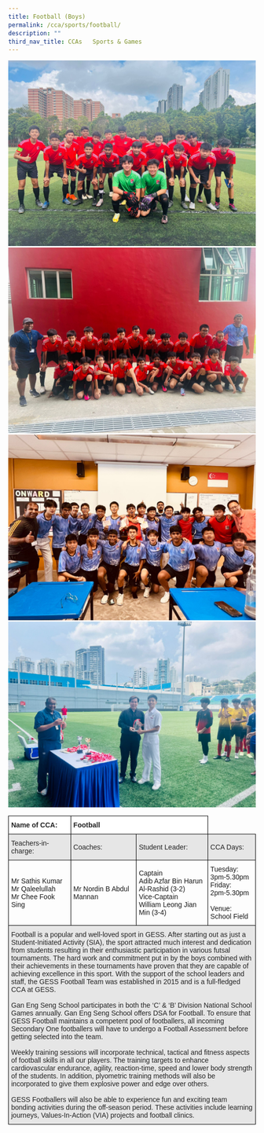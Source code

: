 ```yaml
---
title: Football (Boys)
permalink: /cca/sports/football/
description: ""
third_nav_title: CCAs   Sports & Games
---
```

![](/images/b%20division%20boys.jpeg)
<br>
![](/images/c%20division%20boys.jpeg)
<br>
![](/images/celebrations%20with%20the%20graduating%20cohort.jpeg)
<br>
![](/images/nsg%20fair%20play%20award.jpeg)
<br>

<style type="text/css">
.tg  {border-collapse:collapse;border-spacing:0;}
.tg td{border-color:black;border-style:solid;border-width:1px;font-family:Arial, sans-serif;font-size:14px;
  overflow:hidden;padding:10px 5px;word-break:normal;}
.tg th{border-color:black;border-style:solid;border-width:1px;font-family:Arial, sans-serif;font-size:14px;
  font-weight:normal;overflow:hidden;padding:10px 5px;word-break:normal;}
.tg .tg-l2bf{background-color:#FFF;color:#222;font-weight:bold;text-align:left;vertical-align:top}
.tg .tg-h5mn{background-color:#E6E6E6;color:#222;text-align:left;vertical-align:middle}
.tg .tg-1ppo{background-color:#FFF;color:#222;text-align:left;vertical-align:middle}
</style>
<table class="tg">
<thead>
  <tr>
    <th class="tg-l2bf"><span style="font-weight:bold">Name of CCA:</span></th>
    <th class="tg-l2bf" colspan="2"><span style="font-weight:bold">Football</span></th>
  </tr>
</thead>
<tbody>
  <tr>
    <td class="tg-h5mn">Teachers-in-charge:</td>
    <td class="tg-h5mn">Coaches:</td>
    <td class="tg-h5mn">Student Leader:</td>
		<td class="tg-h5mn">CCA Days:</td>
  </tr>
  <tr>
    <td class="tg-tsok">Mr Sathis Kumar<br>Mr Qaleelullah<br>Mr Chee Fook Sing</td>
    <td class="tg-tsok">Mr Nordin B Abdul Mannan</td>
    <td class="tg-tsok">Captain<br>Adib Azfar Bin Harun Al-Rashid (3-2)<br>Vice-Captain<br>William Leong Jian Min (3-4)</td>
    <td class="tg-tsok">Tuesday:<br>3pm-5.30pm<br>Friday:<br>2pm-5.30pm<br><br>Venue:<br>School Field</td>
  </tr>
  <tr>
    <td class="tg-h5mn" colspan="4">Football is a popular and well-loved sport in GESS. After starting out as just a Student-Initiated Activity (SIA), the sport attracted much interest and dedication from students resulting in their enthusiastic participation in various futsal tournaments. The hard work and commitment put in by the boys combined with their achievements in these tournaments have proven that they are capable of achieving excellence in this sport. With the support of the school leaders and staff, the GESS Football Team was established in 2015 and is a full-fledged CCA at GESS.<br><br>Gan Eng Seng School participates in both the ‘C’ &amp; ‘B’ Division National School Games annually. Gan Eng Seng School offers DSA for Football. To ensure that GESS Football maintains a competent pool of footballers, all incoming Secondary One footballers will have to undergo a Football Assessment before getting selected into the team.<br><br>Weekly training sessions will incorporate technical, tactical and fitness aspects of football skills in all our players. The training targets to enhance cardiovascular endurance, agility, reaction-time, speed and lower body strength of the students. In addition, plyometric training methods will also be incorporated to give them explosive power and edge over others.<br><br>GESS Footballers will also be able to experience fun and exciting team bonding activities during the off-season period. These activities include learning journeys, Values-In-Action (VIA) projects and football clinics.<br></td>
  </tr>
</tbody>
</table>